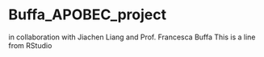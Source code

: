 # Buffa_APOBEC_project
in collaboration with Jiachen Liang and Prof. Francesca Buffa
This is a line from RStudio